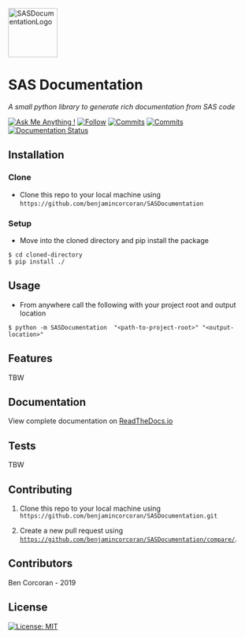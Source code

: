 <img src="https://static.vecteezy.com/system/resources/previews/000/422/489/large_2x/vector-documents-icon.jpg" width=100 title="SASDocumentationLogo" alt="SASDocumentationLogo"> 

# SAS Documentation

*A small python library to generate rich documentation from SAS code*

[![Ask Me Anything !](https://img.shields.io/badge/Ask%20me-anything-1abc9c.svg)](https://GitHub.com/benjamincorcoran/ama)
[![Follow](https://img.shields.io/github/followers/benjamincorcoran.svg?label=Follow&style=plastic)](https://GitHub.com/benjamincorcoran/)
[![Commits](https://img.shields.io/github/commit-activity/y/benjamincorcoran/SASDocumentation.svg)](https://GitHub.com/benjamincorcoran/)
[![Commits](https://img.shields.io/github/last-commit/benjamincorcoran/SASDocumentation.svg)](https://GitHub.com/benjamincorcoran/)
[![Documentation Status](https://readthedocs.org/projects/sasdocumentation/badge/?version=latest)](https://sasdocumentation.readthedocs.io/en/latest/?badge=latest)


## Installation


### Clone

- Clone this repo to your local machine using `https://github.com/benjamincorcoran/SASDocumentation`

### Setup


* Move into the cloned directory and pip install the package

```shell
$ cd cloned-directory
$ pip install ./
```

## Usage 

* From anywhere call the following with your project root and output location

```shell
$ python -m SASDocumentation  "<path-to-project-root>" "<output-location>"
```

## Features

TBW

## Documentation 

View complete documentation on [ReadTheDocs.io](https://sasdocumentation.readthedocs.io/en/latest/index.html) 

## Tests 

TBW

## Contributing

1. Clone this repo to your local machine using `https://github.com/benjamincorcoran/SASDocumentation.git`

2. Create a new pull request using <a href="https://github.com/benjamincorcoran/SASDocumentation/compare/" target="_blank">`https://github.com/benjamincorcoran/SASDocumentation/compare/`</a>.


## Contributors

Ben Corcoran - 2019


## License

[![License: MIT](https://img.shields.io/badge/License-MIT-yellow.svg)](https://opensource.org/licenses/MIT)
